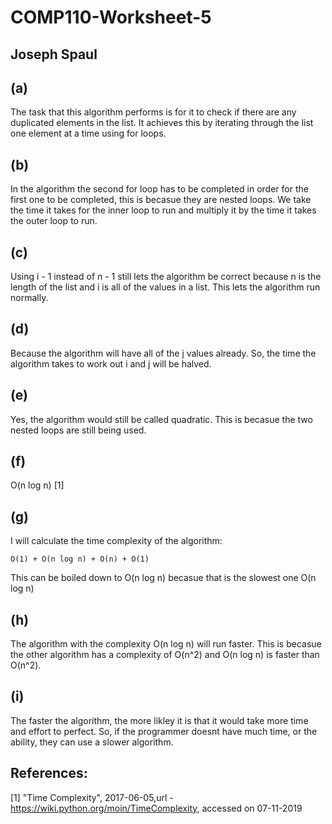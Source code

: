 # COMP110-Worksheet-5

## Joseph Spaul


## (a)

The task that this algorithm performs is for it to check if there are any duplicated elements in the list. It achieves this by iterating through the list one element at a time using for loops.

## (b)

In the algorithm the second for loop has to be completed in order for the first one to be completed, this is 
becasue they are nested loops. We take the time it takes for the inner loop to run and multiply it by the time 
it takes the outer loop to run. 

## (c)

Using i - 1 instead of n - 1 still lets the algorithm be correct because n is the length of the list and i is 
all of the values in a list. This lets the algorithm run normally. 

## (d)

Because the algorithm will have all of the j values already. So, the time the algorithm takes to work out i and
j will be halved.

## (e) 

Yes, the algorithm would still be called quadratic. This is becasue the two nested loops are still being used.

## (f) 

O(n log n) [1] 

## (g)

I will calculate the time complexity of the algorithm:

	O(1) + O(n log n) + O(n) + O(1) 
This can be boiled down to O(n log n) becasue that is the slowest one
	O(n log n)

## (h)

The algorithm with the complexity O(n log n) will run faster. This is becasue the other algorithm has a complexity
of O(n^2) and O(n log n) is faster than O(n^2).

## (i)

The faster the algorithm, the more likley it is that it would take more time and effort to perfect. So, if the programmer doesnt have much time, or the ability, they can use a slower algorithm.


## References:

[1] "Time Complexity", 2017-06-05,url - https://wiki.python.org/moin/TimeComplexity, 
	accessed on 07-11-2019
